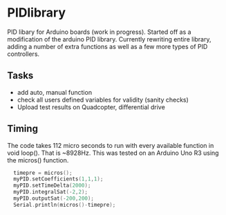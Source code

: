 # PIDlibrary
PID libary for Arduino boards (work in progress). Started off as a modification of the arduino PID library. Currently rewriting entire library, adding a number of extra functions as well as a few more types of PID controllers.

## Tasks ##

* add auto, manual function
* check all users defined variables for validity (sanity checks)
* Upload test results on Quadcopter, differential drive

## Timing ##

The code takes 112 micro seconds to run with every available function in void loop(). That is ~8928Hz. This was tested on an Arduino Uno R3 using the micros() function. 

```cpp
  timepre = micros();
  myPID.setCoefficients(1,1,1);
  myPID.setTimeDelta(2000);
  myPID.integralSat(-2,2);
  myPID.outputSat(-200,200);
  Serial.println(micros()-timepre);
```
